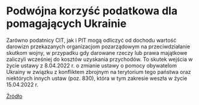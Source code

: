 # Podwójna korzyść podatkowa dla pomagających Ukrainie

Zarówno podatnicy CIT, jak i PIT mogą odliczyć od dochodu wartość darowizn przekazanych organizacjom pozarządowym na 
przeciwdziałanie skutkom wojny, w przypadku gdy darowane rzeczy lub prawa majątkowe zaliczyli wcześniej do kosztów 
uzyskania przychodów. To skutek wejścia w życie ustawy z 8.04.2022 r. o zmianie ustawy o pomocy obywatelom Ukrainy w 
związku z konfliktem zbrojnym na terytorium tego państwa oraz niektórych innych ustaw (poz. 830), która w tym zakresie 
weszła w życie 15.04.2022 r.

[Źródło](https://rachunkowosc.com.pl/podatki-i-skladki-2022/podwojna-korzysc-podatkowa-dla-pomagajacych-ukrainie)
